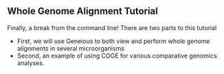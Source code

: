 ## Whole Genome Alignment Tutorial
Finally, a break from the command line!
There are two parts to this tutorial
- First, we will use Geneious to both view and perform whole genome alignments in several microorganisms
- Second, an example of using COGE for various comparative genomics analyses.

